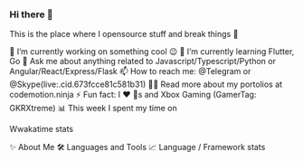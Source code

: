 ### Hi there 👋

This is the place where I opensource stuff and break things 🤣

🔭  I’m currently working on something cool 😉
🌱  I’m currently learning Flutter, Go
💬  Ask me about anything related to Javascript/Typescript/Python or Angular/React/Express/Flask
📫  How to reach me: @Telegram or @Skype(live:.cid.673fcce81c581b31)
👨‍💻  Read more about my portolios at codemotion.ninja
⚡  Fun fact: I ❤️ 🐶s and Xbox Gaming (GamerTag: GKRXtreme)
📊  This week I spent my time on

Wwakatime stats

✨  About Me
🛠️  Languages and Tools
📈  Language / Framework stats

<!--
**wTiger0605/wTiger0605** is a ✨ _special_ ✨ repository because its `README.md` (this file) appears on your GitHub profile.

Here are some ideas to get you started:

- 🔭 I’m currently working on ...
- 🌱 I’m currently learning ...
- 👯 I’m looking to collaborate on ...
- 🤔 I’m looking for help with ...
- 💬 Ask me about ...
- 📫 How to reach me: ...
- 😄 Pronouns: ...
- ⚡ Fun fact: ...
-->
